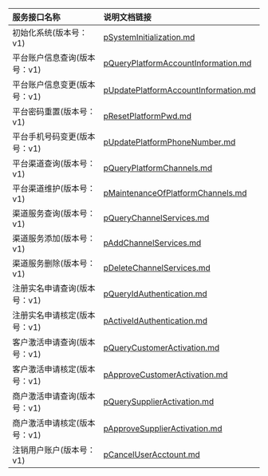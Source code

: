   
| 服务接口名称 | 说明文档链接 |  
| :----------------- | :---------------- |  
| 初始化系统(版本号：v1) | [pSystemInitialization.md](https://github.com/Zhang-Monica/gitMd/blob/master/mdplatformv1/pSystemInitialization.md) |  
| 平台账户信息查询(版本号：v1) | [pQueryPlatformAccountInformation.md](https://github.com/Zhang-Monica/gitMd/blob/master/mdplatformv1/pQueryPlatformAccountInformation.md) |  
| 平台账户信息变更(版本号：v1) | [pUpdatePlatformAccountInformation.md](https://github.com/Zhang-Monica/gitMd/blob/master/mdplatformv1/pUpdatePlatformAccountInformation.md) |  
| 平台密码重置(版本号：v1) | [pResetPlatformPwd.md](https://github.com/Zhang-Monica/gitMd/blob/master/mdplatformv1/pResetPlatformPwd.md) |  
| 平台手机号码变更(版本号：v1) | [pUpdatePlatformPhoneNumber.md](https://github.com/Zhang-Monica/gitMd/blob/master/mdplatformv1/pUpdatePlatformPhoneNumber.md) |  
| 平台渠道查询(版本号：v1) | [pQueryPlatformChannels.md](https://github.com/Zhang-Monica/gitMd/blob/master/mdplatformv1/pQueryPlatformChannels.md) |  
| 平台渠道维护(版本号：v1) | [pMaintenanceOfPlatformChannels.md](https://github.com/Zhang-Monica/gitMd/blob/master/mdplatformv1/pMaintenanceOfPlatformChannels.md) |  
| 渠道服务查询(版本号：v1) | [pQueryChannelServices.md](https://github.com/Zhang-Monica/gitMd/blob/master/mdplatformv1/pQueryChannelServices.md) |  
| 渠道服务添加(版本号：v1) | [pAddChannelServices.md](https://github.com/Zhang-Monica/gitMd/blob/master/mdplatformv1/pAddChannelServices.md) |  
| 渠道服务删除(版本号：v1) | [pDeleteChannelServices.md](https://github.com/Zhang-Monica/gitMd/blob/master/mdplatformv1/pDeleteChannelServices.md) |  
| 注册实名申请查询(版本号：v1) | [pQueryIdAuthentication.md](https://github.com/Zhang-Monica/gitMd/blob/master/mdplatformv1/pQueryIdAuthentication.md) |  
| 注册实名申请核定(版本号：v1) | [pActiveIdAuthentication.md](https://github.com/Zhang-Monica/gitMd/blob/master/mdplatformv1/pActiveIdAuthentication.md) |  
| 客户激活申请查询(版本号：v1) | [pQueryCustomerActivation.md](https://github.com/Zhang-Monica/gitMd/blob/master/mdplatformv1/pQueryCustomerActivation.md) |  
| 客户激活申请核定(版本号：v1) | [pApproveCustomerActivation.md](https://github.com/Zhang-Monica/gitMd/blob/master/mdplatformv1/pApproveCustomerActivation.md) |  
| 商户激活申请查询(版本号：v1) | [pQuerySupplierActivation.md](https://github.com/Zhang-Monica/gitMd/blob/master/mdplatformv1/pQuerySupplierActivation.md) |  
| 商户激活申请核定(版本号：v1) | [pApproveSupplierActivation.md](https://github.com/Zhang-Monica/gitMd/blob/master/mdplatformv1/pApproveSupplierActivation.md) |  
| 注销用户账户(版本号：v1) | [pCancelUserAcctount.md](https://github.com/Zhang-Monica/gitMd/blob/master/mdplatformv1/pCancelUserAcctount.md) |  
  
